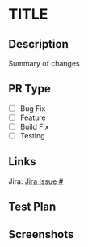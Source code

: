 # TITLE

## Description
Summary of changes

## PR Type
- [ ] Bug Fix
- [ ] Feature
- [ ] Build Fix
- [ ] Testing

## Links
Jira: [Jira issue #](fill-in.org)

## Test Plan

## Screenshots


